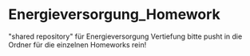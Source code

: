 # Energieversorgung_Homework
"shared repository" für Energieversorgung Vertiefung
bitte pusht in die Ordner für die einzelnen Homeworks rein!
